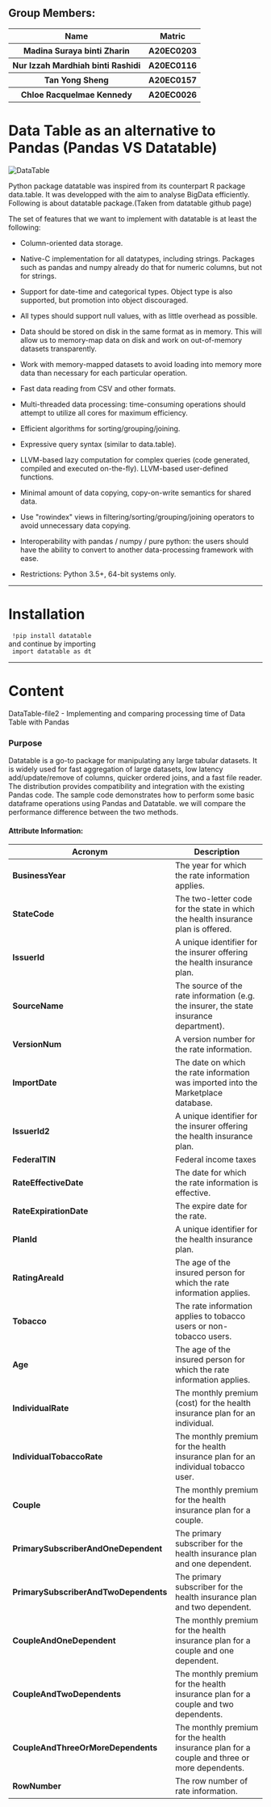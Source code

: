 ## Group Members: 
<table align = "center">
  <tr>
    <th>Name</th>
    <th>Matric</th>
  </tr>
  <tr>
    <th>Madina Suraya binti Zharin</th>
    <th>A20EC0203</th>
  </tr>
  <tr>
    <th>Nur Izzah Mardhiah binti Rashidi</th>
    <th>A20EC0116</th>
  </tr>
    <tr>
    <th>Tan Yong Sheng</th>
    <th>A20EC0157</th>
  </tr>
    <tr>
    <th>Chloe Racquelmae Kennedy</th>
    <th>A20EC0026</th>
  </tr>
</table>

<h1>Data Table as an alternative to Pandas (Pandas VS Datatable)</h1> 

![DataTable](https://datatable.readthedocs.io/en/latest/_static/py_datatable_logo.png)

Python package datatable was inspired from its counterpart R package data.table. It was developped with the aim to analyse BigData efficiently. Following is about datatable package.(Taken from datatable github page)

The set of features that we want to implement with datatable is at least the following:

- Column-oriented data storage.

- Native-C implementation for all datatypes, including strings. Packages such as pandas and numpy already do that for numeric columns, but not for strings.

- Support for date-time and categorical types. Object type is also supported, but promotion into object discouraged.

- All types should support null values, with as little overhead as possible.

- Data should be stored on disk in the same format as in memory. This will allow us to memory-map data on disk and work on out-of-memory datasets transparently.

- Work with memory-mapped datasets to avoid loading into memory more data than necessary for each particular operation.

- Fast data reading from CSV and other formats.

- Multi-threaded data processing: time-consuming operations should attempt to utilize all cores for maximum efficiency.

- Efficient algorithms for sorting/grouping/joining.

- Expressive query syntax (similar to data.table).

- LLVM-based lazy computation for complex queries (code generated, compiled and executed on-the-fly).
LLVM-based user-defined functions.

- Minimal amount of data copying, copy-on-write semantics for shared data.

- Use "rowindex" views in filtering/sorting/grouping/joining operators to avoid unnecessary data copying.

- Interoperability with pandas / numpy / pure python: the users should have the ability to convert to another data-processing framework with ease.

- Restrictions: Python 3.5+, 64-bit systems only.

<hr>

<h1>Installation</h1>
<code> !pip install datatable </code>
<br />
and continue by importing 
<br />
<code> import datatable as dt </code>

<hr>

<h1>Content</h1>
DataTable-file2
- Implementing and comparing processing time of Data Table with Pandas

### Purpose
Datatable is a go-to package for manipulating any large tabular datasets. It is widely used for fast aggregation of large datasets, low latency add/update/remove of columns, quicker ordered joins, and a fast file reader. The distribution provides compatibility and integration with the existing Pandas code. The sample code demonstrates how to perform some basic dataframe operations using Pandas and Datatable. we will compare the performance difference between the two methods.

#### Attribute Information:
| Acronym | Description |
| --- | --- |
| **BusinessYear** |   The year for which the rate information applies.  |
|**StateCode** |  The two-letter code for the state in which the health insurance plan is offered.  |
| **IssuerId** | A unique identifier for the insurer offering the health insurance plan. |
| **SourceName** |  The source of the rate information (e.g. the insurer, the state insurance department). |
| **VersionNum** | A version number for the rate information.  |
| **ImportDate** |  The date on which the rate information was imported into the Marketplace database.   |
| **IssuerId2** | A unique identifier for the insurer offering the health insurance plan.  |
| **FederalTIN** | Federal income taxes  |
| **RateEffectiveDate** |  The date for which the rate information is effective.   |
|**RateExpirationDate** |  The expire date for the rate. |
| **PlanId** | A unique identifier for the health insurance plan. |
| **RatingAreaId** | The age of the insured person for which the rate information applies.  |
| **Tobacco** | The rate information applies to tobacco users or non-tobacco users. |
| **Age** |   The age of the insured person for which the rate information applies.  |
| **IndividualRate** |  The monthly premium (cost) for the health insurance plan for an individual.  |
| **IndividualTobaccoRate** | The monthly premium for the health insurance plan for an individual tobacco user.  |
| **Couple** | The monthly premium for the health insurance plan for a couple.  |
|**PrimarySubscriberAndOneDependent** |  The primary subscriber for the health insurance plan and one dependent. |
| **PrimarySubscriberAndTwoDependents** | The primary subscriber for the health insurance plan and two dependent. |
| **CoupleAndOneDependent** | The monthly premium for the health insurance plan for a couple and one dependent. |
| **CoupleAndTwoDependents** | The monthly premium for the health insurance plan for a couple and two dependents.  |
| **CoupleAndThreeOrMoreDependents** |  The monthly premium for the health insurance plan for a couple and three or more dependents.   |
| **RowNumber** | The row number of rate information.  |
